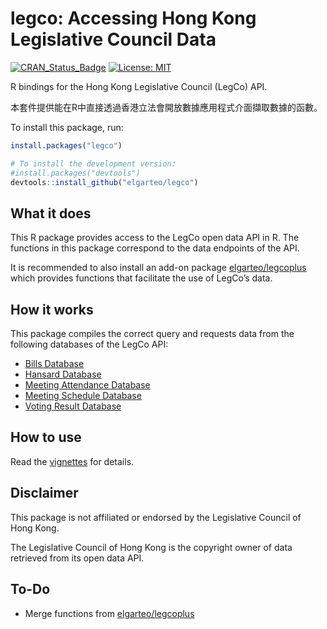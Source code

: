
<!-- README.md is generated from README.Rmd. Please edit that file -->

# legco: Accessing Hong Kong Legislative Council Data

<!-- badges: start -->

[![CRAN\_Status\_Badge](https://www.r-pkg.org/badges/version/legco)](https://cran.r-project.org/package=legco)
[![License:
MIT](https://img.shields.io/badge/License-MIT-blue.svg)](https://opensource.org/licenses/MIT)
<!-- badges: end -->

R bindings for the Hong Kong Legislative Council (LegCo) API.

本套件提供能在R中直接透過香港立法會開放數據應用程式介面擷取數據的函數。

To install this package, run:

``` r
install.packages("legco")

# To install the development version:
#install.packages("devtools")
devtools::install_github("elgarteo/legco")
```

## What it does

This R package provides access to the LegCo open data API in R. The
functions in this package correspond to the data endpoints of the API.

It is recommended to also install an add-on package
[elgarteo/legcoplus](https://github.com/elgarteo/legcoplus) which
provides functions that facilitate the use of LegCo’s data.

## How it works

This package compiles the correct query and requests data from the
following databases of the LegCo API:

  - [Bills
    Database](https://www.legco.gov.hk/odata/english/billsdb.html)
  - [Hansard
    Database](https://www.legco.gov.hk/odata/english/hansard-db.html)
  - [Meeting Attendance
    Database](https://www.legco.gov.hk/odata/english/attendance-db.html)
  - [Meeting Schedule
    Database](https://www.legco.gov.hk/odata/english/schedule-db.html)
  - [Voting Result
    Database](https://www.legco.gov.hk/odata/english/vrdb.html)

## How to use

Read the [vignettes](https://elgarteo.github.io/legco/) for details.

## Disclaimer

This package is not affiliated or endorsed by the Legislative Council of
Hong Kong.

The Legislative Council of Hong Kong is the copyright owner of data
retrieved from its open data API.

## To-Do

  - Merge functions from
    [elgarteo/legcoplus](https://github.com/elgarteo/legcoplus)
